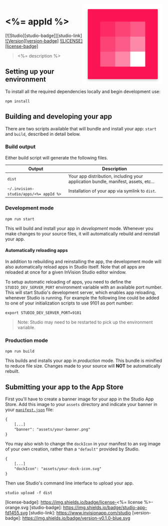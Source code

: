 <img align="right" src="assets/icon.png">

# <%= appId %>

[![Studio][studio-badge]][studio-link]
[![Version][version-badge]][homepage-link]
[![LICENSE][license-badge]](LICENSE)

> <%= description %>

## Setting up your environment

To install all the required dependencies locally and begin development use:

```
npm install
```

## Building and developing your app

There are two scripts available that will bundle and install your app:
`start` and `build`, described in detail below.

### Build output

Either build script will generate the following files.

| Output | Description |
| ------ | ----------- |
| `dist` | Your app distribution, including your application bundle, manifest, assets, etc... |
| `~/.invision-studio/apps/<%= appId %>` | Installation of your app via symlink to `dist`. |

### Development mode

```
npm run start
```

This will build and install your app in _development_ mode. Whenever you make
changes to your source files, it will automatically rebuild and reinstall your
app.

#### Automatically reloading apps

In addition to rebuilding and reinstalling the app, the development mode will
also automatically reload apps in Studio itself. Note that _all_ apps are
reloaded at once for a given InVision Studio editor window.

To setup automatic reloading of apps, you need to define the
`STUDIO_DEV_SERVER_PORT` environment variable with an available port number.
This will start Studio's development server, which enables app reloading,
whenever Studio is running. For example the following line could be added to
one of your initialization scripts to use 9101 as port number:

```
export STUDIO_DEV_SERVER_PORT=9101
```

> Note: Studio may need to be restarted to pick up the environment variable.

### Production mode

```
npm run build
```

This builds and installs your app in _production_ mode. This bundle is
minified to reduce file size. Changes made to your source will **NOT** be
automatically rebuilt.

## Submitting your app to the App Store

First you'll have to create a banner image for your app in the Studio App Store.
Add this image to your `assets` directory and indicate your banner in your
[`manifest.json`](manifest.json) file:

```
{
    [...]
    "banner": "assets/your-banner.png"
}
```

You may also wish to change the `dockIcon` in your manifest to an svg image of
your own creation, rather than a `"default"` provided by Studio.

```
{
    [...]
    "dockIcon": "assets/your-dock-icon.svg"
}
```

Then use Studio's command line interface to upload your app.

```
studio upload -f dist
```

[homepage-link]:        <%= homepage %>
[license-badge]:        https://img.shields.io/badge/license-<%= license %>-orange.svg
[studio-badge]:         https://img.shields.io/badge/studio-app-fd1455.svg
[studio-link]:          https://www.invisionapp.com/studio
[version-badge]:        https://img.shields.io/badge/version-v0.1.0-blue.svg
